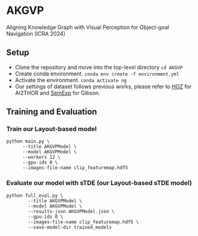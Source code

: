 # AKGVP
Aligning Knowledge Graph with Visual Perception for Object-goal Navigation (ICRA 2024)

## Setup
- Clone the repository and move into the top-level directory `cd AKGVP`
- Create conda environment. `conda env create -f environment.yml`
- Activate the environment. `conda activate ng`
- Our settings of dataset follows previous works, please refer to [HOZ](https://github.com/sx-zhang/HOZ.git) for AI2THOR and [SemExp](https://github.com/devendrachaplot/Object-Goal-Navigation.git) for Gibson.  
## Training and Evaluation
### Train our Layout-based model 
```shell
python main.py \
      --title AKGVPModel \
      --model AKGVPModel \
      --workers 12 \
      --gpu-ids 0 \
      --images-file-name clip_featuremap.hdf5
```
### Evaluate our model with sTDE (our Layout-based sTDE model) 
```shell
python full_eval.py \
        --title AKGVPModel \
        --model AKGVPModel \
        --results-json AKGVPModel.json \
        --gpu-ids 0 \
        --images-file-name clip_featuremap.hdf5 \
        --save-model-dir trained_models
```
